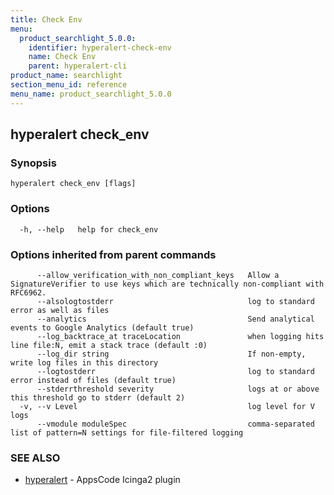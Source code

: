 ```yaml
---
title: Check Env
menu:
  product_searchlight_5.0.0:
    identifier: hyperalert-check-env
    name: Check Env
    parent: hyperalert-cli
product_name: searchlight
section_menu_id: reference
menu_name: product_searchlight_5.0.0
---
```

## hyperalert check_env



### Synopsis



```
hyperalert check_env [flags]
```

### Options

```
  -h, --help   help for check_env
```

### Options inherited from parent commands

```
      --allow_verification_with_non_compliant_keys   Allow a SignatureVerifier to use keys which are technically non-compliant with RFC6962.
      --alsologtostderr                              log to standard error as well as files
      --analytics                                    Send analytical events to Google Analytics (default true)
      --log_backtrace_at traceLocation               when logging hits line file:N, emit a stack trace (default :0)
      --log_dir string                               If non-empty, write log files in this directory
      --logtostderr                                  log to standard error instead of files (default true)
      --stderrthreshold severity                     logs at or above this threshold go to stderr (default 2)
  -v, --v Level                                      log level for V logs
      --vmodule moduleSpec                           comma-separated list of pattern=N settings for file-filtered logging
```

### SEE ALSO

* [hyperalert](/docs/reference/hyperalert/hyperalert.md)	 - AppsCode Icinga2 plugin


